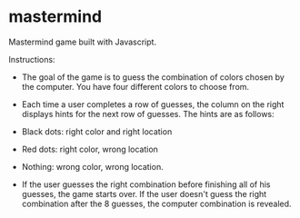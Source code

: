 # mastermind
Mastermind game built with Javascript.

Instructions: 

- The goal of the game is to guess the combination of colors chosen by the computer. You have four different colors to choose from. 
- Each time a user completes a row of guesses, the column on the right displays hints for the next row of guesses. The hints are as follows: 

- Black dots: right color and right location
- Red dots: right color, wrong location
- Nothing: wrong color, wrong location. 

- If the user guesses the right combination before finishing all of his guesses, the game starts over. If the user doesn't guess the right combination after the 8 guesses, the computer combination is revealed. 

